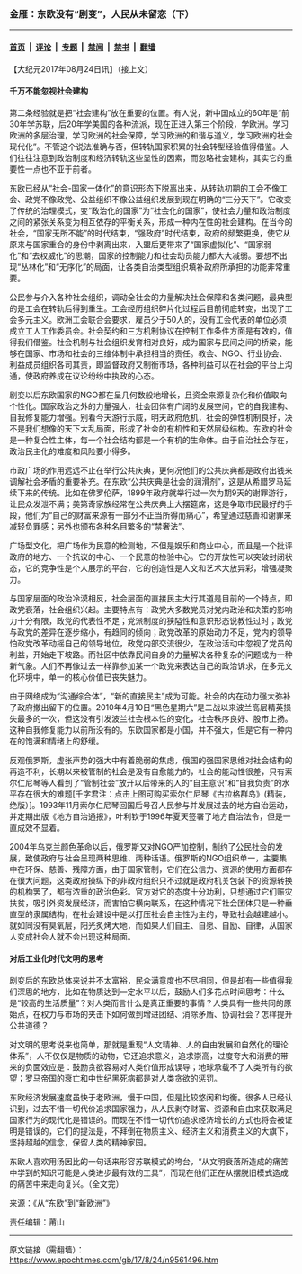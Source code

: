 ### 金雁：东欧没有“剧变”，人民从未留恋（下）

---

#### [首页](../../../..?n9561496) &nbsp;|&nbsp; [评论](../../../../../epoch-comment?n9561496) &nbsp;|&nbsp; [专题](../../../../../epoch-special?n9561496) &nbsp;|&nbsp; [禁闻](../../../../../epoch-news?n9561496) &nbsp;|&nbsp; [禁书](../../../../../books?n9561496) &nbsp;|&nbsp; [翻墙](https://github.com/gfw-breaker/nogfw/blob/master/README.md?n9561496)


<div class="post_content" id="artbody" itemprop="articleBody">
 <!-- article content begin -->
 <p>
  【大纪元2017年08月24日讯】（接上文）
 </p>
 <h4>
  千万不能忽视社会建构
 </h4>
 <p>
  第二条经验就是把“社会建构”放在重要的位置。有人说，新中国成立的60年是“前30年学苏联，后20年学美国的各种流派，现在正进入第三个阶段，学欧洲。学习欧洲的多层治理，学习欧洲的社会保障，学习欧洲的和谐与道义，学习欧洲的社会现代化”。不管这个说法准确与否，但转轨国家积累的社会转型经验值得借鉴。人们往往注意到政治制度和经济转轨这些显性的因素，而忽略社会建构，其实它的重要性一点也不亚于前者。
 </p>
 <p>
  东欧已经从“社会-国家一体化”的意识形态下脱离出来，从转轨初期的工会不像工会、政党不像政党、公益组织不像公益组织发展到现在明确的“三分天下”。它改变了传统的治理模式，变“政治化的国家”为“社会化的国家”，使社会力量和政治制度之间的紧张关系变为相互依存的平衡关系，形成一种内在性的社会建构。在当今的社会，“国家无所不能”的时代结束，“强政府”时代结束，政府的频繁更换，使它从原来与国家重合的身份中剥离出来，入盟后更带来了“国家虚拟化”、“国家弱化”和“去权威化”的思潮，国家的控制能力和社会动员能力都大大减弱。要想不出现“丛林化”和“无序化”的局面，让各类自治类型组织填补政府所承担的功能非常重要。
 </p>
 <p>
  公民参与介入各种社会组织，调动全社会的力量解决社会保障和各类问题，最典型的是工会在转轨后得到重生。工会经历组织碎片化过程后目前彻底转变，出现了工会多元主义。欧洲工会联合会要求，雇员少于50人的，没有工会代表的单位必须成立工人工作委员会。社会契约和三方机制协议在控制工作条件方面是有效的，值得我们借鉴。社会机制与社会组织发育相对良好，成为国家与民间之间的桥梁，能够在国家、市场和社会的三维体制中承担相当的责任。教会、NGO、行业协会、利益成员组织各司其责，即监督政府又制衡市场，各种利益可以在社会的平台上沟通，使政府养成在议论纷纷中执政的心态。
 </p>
 <p>
  剧变以后东欧国家的NGO都在呈几何数般地增长，且资金来源复杂化和价值取向个性化。国家政治之外的力量强大，社会团体有广阔的发展空间，它的自我建构、自我修复能力增强。别看今天游行示威，明天政府危机，社会的弹性机制良好，决不是我们想像的天下大乱局面，形成了社会的有机性和天然层级结构。东欧的社会是一种复合性主体，每一个社会结构都是一个有机的生命体。由于自治社会存在，政治民主化的难度和风险要小得多。
 </p>
 <p>
  市政广场的作用远远不止在举行公共庆典，更何况他们的公共庆典都是政府出钱来调解社会矛盾的重要补充。在东欧“公共庆典是社会的润滑剂”，这是从希腊罗马延续下来的传统。比如在佛罗伦萨，1899年政府就举行过一次为期9天的谢罪游行，让民众发泄不满；美第奇家族经常在公共庆典上大摆筵席，这是争取市民最好的手段，他们为“自己的财富来源有一部分不正当所得而痛心”，希望通过慈善和谢罪来减轻负罪感；另外也颁布各种名目繁多的“禁奢法”。
 </p>
 <p>
  广场型文化，把广场作为民意的检测地，不但是娱乐和商业中心，而且是一个批评政府的地方、一个抗议的中心、一个民意的检验中心。它的开放性可以突破封闭状态，它的竞争性是个人展示的平台，它的创造性是人文和艺术大放异彩，增强凝聚力。
 </p>
 <p>
  与国家层面的政治冷漠相反，社会层面的直接民主大行其道是目前的一个特点，即政党衰落，社会组织兴起。主要特点有：政党大多数党员对党内政治和决策的影响力十分有限，政党的代表性不足；党派制度的狭隘性和意识形态说教性过时；政党与政党的差异在逐步缩小，有趋同的倾向；政党改革的原始动力不足，党内的领导怕政党改革动摇自己的领导地位，政党内部交流很少，在政治活动中忽视了党员的利益，开始走下坡路。而社区中依靠民间自身的力量解决各种复杂的问题成为一种新气象。人们不再像过去一样靠参加某一个政党来表达自己的政治诉求，在多元文化环境中，单一的核心价值已丧失魅力。
 </p>
 <p>
  由于网络成为“沟通综合体”，“新的直接民主”成为可能。社会的内在动力强大弥补了政府撤出留下的位置。2010年4月10日“黑色星期六”是二战以来波兰高层精英损失最多的一次，但这没有引发波兰社会根本性的变化，社会秩序良好、股市上扬。这种自我修复能力以前所没有的。东欧国家都是小国，并不强大，但是它有一种内在的饱满和情绪上的舒缓。
 </p>
 <p>
  反观俄罗斯，虚张声势的强大中有着脆弱的焦虑，俄国的强国家思维对社会结构的再造不利，长期以来被管制的社会是没有自愈能力的，社会的能动性很差，只有索尔仁尼琴等人看到了“管制社会”放开以后带来的人的“自主意识”和“自我负责”的水平存在很大的难题[千字君注：点击上图可购买索尔仁尼琴《古拉格群岛》(精装，绝版）]。1993年11月索尔仁尼琴回国后号召人民参与并发展过去的地方自治运动，并定期出版《地方自治通报》，叶利钦于1996年夏天签署了地方自治法令，但是一直成效不显着。
 </p>
 <p>
  2004年乌克兰颜色革命以后，俄罗斯又对NGO严加控制，制约了公民社会的发展，致使政府与社会呈现两种思维、两种话语。俄罗斯的NGO组织单一，主要集中在环保、慈善、残障方面，由于国家管制，它们在公信力、资源的使用方面都存在很大问题，这类政府操纵下的非政府组织只不过就是政府机关包装下的资源转换的机构罢了，都有浓重的政治色彩。官方对它的态度十分功利，只想通过它们赈灾扶贫，吸引外资发展经济，而害怕它横向联系，在这种情况下社会团体只是一种垂直型的隶属结构，在社会建设中是以打压社会自主性为主的，导致社会越建越小。就如同没有臭氧层，阳光炙烤大地，而如果人们自主、自愿、自励、自律，从国家人变成社会人就不会出现这种局面。
 </p>
 <h4>
  对后工业化时代文明的思考
 </h4>
 <p>
  剧变后的东欧总体来说并不太富裕，民众满意度也不尽相同，但是却有一些值得我们深思的地方，比如在物质达到一定水平以后，鼓励人们多花点时间思考：什么是“较高的生活质量”？对人类而言什么是真正重要的事情？人类具有一些共同的原始点，在权力与市场的夹击下如何做到增进团结、消除矛盾、协调社会？怎样提升公共道德？
 </p>
 <p>
  对文明的思考说来也简单，那就是重现“人文精神、人的自由发展和自然化的理论体系”，人不仅仅是物质的动物，它还追求意义，追求崇高，过度夸大和消费的带来的负面效应是：鼓励贪欲容易对人类价值形成误导；地球承载不了人类所有的欲望；罗马帝国的衰亡和中世纪黑死病都是对人类贪欲的惩罚。
 </p>
 <p>
  东欧经济发展速度虽快于老欧洲，慢于中国，但是比较悠闲和均衡。很多人已经认识到，过去不惜一切代价追求国家强力，从人民剥夺财富、资源和自由来获取满足国家行为的现代化是错误的。而现在不惜一切代价追求经济增长的方式也将会被证明是错误的，它们的提法是，不拜倒在物质主义、经济主义和消费主义的大旗下，坚持超越的信念，保留人类的精神家园。
 </p>
 <p>
  东欧人喜欢用汤因比的一句话来形容苏联模式的垮台，“从文明衰落所造成的痛苦中学到的知识可能是人类进步最有效的工具”，而现在他们正在从摆脱旧模式造成的痛苦中来走向复兴。（全文完）
 </p>
 <p>
  来源：《从“东欧”到“新欧洲”》
 </p>
 <p>
  责任编辑：莆山
 </p>
 <!-- article content end -->
 <div id="below_article_ad">
 </div>
</div>


---

原文链接（需翻墙）：https://www.epochtimes.com/gb/17/8/24/n9561496.htm